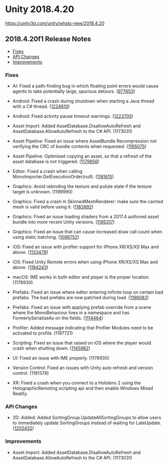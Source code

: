 # Unity 2018.4.20

https://unity3d.com/unity/whats-new/2018.4.20

## 2018.4.20f1 Release Notes

- [Fixes](#fixes)
- [API Changes](#api-changes)
- [Improvements](#improvements)


### Fixes

*   AI: Fixed a path-finding bug in which floating point errors would cause agents to take potentially large, spurious detours. ([977653](https://issuetracker.unity3d.com/issues/navmeshpath-sometimes-returns-bad-paths-when-using-obstacle-carving))
    
*   Android: Fixed a crash during shutdown when starting a Java thread with a C# thread. ([1224810](https://issuetracker.unity3d.com/issues/android-il2cpp-app-crashes-during-shutdown-when-starting-a-java-thread-with-a-c-number-thread))
    
*   Android: Fixed activity pause timeout warnings. ([1223705](https://issuetracker.unity3d.com/issues/android-activity-pause-timeout-for-activityrecord-warning-issued-when-executing-application-dot-quit))
    
*   Asset Import: Added AssetDatabase.DisallowAutoRefresh and AssetDatabase.AllowAutoRefresh to the C# API. (1173031)
    
*   Asset Pipeline: Fixed an issue where AssetBundle Recompression not verifying the CRC of bundle contents when requested. ([1195075](https://issuetracker.unity3d.com/issues/assetbundles-recompressassetbundle-never-does-the-expected-crc-check))
    
*   Asset Pipeline: Optimised copying an asset, so that a refresh of the asset database is not triggered. ([1179856](https://issuetracker.unity3d.com/issues/assetdatabase-dot-refresh-performance-regression-in-big-projects-takes-significantly-more-time))
    
*   Editor: Fixed a crash when calling MonoImporter.GetExecutionOrder(null). ([1181615](https://issuetracker.unity3d.com/issues/crash-on-monoimporter-custom-getexecutionorder-when-deleting-a-script-with-unapplied-changes-in-script-execution-order))
    
*   Graphics: Avoid rebinding the texture and polute state if the texture target is unknown. (1199990)
    
*   Graphics: Fixed a crash in SkinnedMeshRenderer: make sure the cached mesh is valid before using it. ([1183992](https://issuetracker.unity3d.com/issues/crash-when-dragging-an-asset-with-skinnedmeshrenderer-component-created-using-saveasprefabasset-after-changing-objectss-mesh))
    
*   Graphics: Fixed an issue loading shaders from a 2017.4 authored asset bundle into more recent Unity versions. ([1195317](https://issuetracker.unity3d.com/issues/oculus-quest-game-view-is-offset-in-each-eye-when-loading-assets-from-asset-bundles-on-single-pass))
    
*   Graphics: Fixed an issue that can cause increased draw call count when using static batching. ([1098752](https://issuetracker.unity3d.com/issues/android-static-batching-performance-regression-since-2018-dot-1))
    
*   iOS: Fixed an issue with profiler support for iPhone XR/XS/XS Max and above. ([1133479](https://issuetracker.unity3d.com/issues/ios-built-player-fails-to-connect-to-profiler-when-using-iphone-xr-iphone-xs-or-iphone-xs-max))
    
*   iOS: Fixed Unity Remote errors when using iPhone XR/XS/XS Max and above. ([1184243](https://issuetracker.unity3d.com/issues/ios13-getting-couldnt-create-device-api-for-device-in-the-console-when-connecting-ios13-device-with-unity-connect-on-windows))
    
*   macOS: IME works in both editor and player is the proper location. (1178930)
    
*   Prefabs: Fixed an issue where editor entering infinite loop on certain bad prefabs. The bad prefabs are now patched during load. ([1196082](https://issuetracker.unity3d.com/issues/editor-freeze-when-opening-a-prefab-with-incorrect-references-in-the-prefab-edit-mode))
    
*   Prefabs: Fixed an issue with applying prefab override from a scene where the MonoBehaviour lives in a namespace and has FormerlySerializeAs on the fields. ([1114464](https://issuetracker.unity3d.com/issues/string-doesnt-change-when-its-value-is-modified-in-the-yaml-scene-and-formerlyserializardasattribute-is-used))
    
*   Profiler: Added message indicating that Profiler Modules need to be activated to profile. (1197721)
    
*   Scripting: Fixed an issue that raised on iOS where the player would crash when shutting down. ([1145982](https://issuetracker.unity3d.com/issues/ios-crash-on-lookup-core-basic-string-char-core-stringstoragedefault-at-hash-set-dot-h-645-49-during-unity-cleanup))
    
*   UI: Fixed an issue with IME properly. (1178930)
    
*   Version Control: Fixed an issues with Unity auto refresh and version control. (1191378)
    
*   XR: Fixed a crash when you connect to a Hololens 2 using the HolographicRemoting scripting api and then enable Windows Mixed Reality.
    

### API Changes

*   2D: Added: Added SortingGroup.UpdateAllSortingGroups to allow users to immediately update SortingGroups instead of waiting for LateUpdate. ([1202432](https://issuetracker.unity3d.com/issues/sortinggroup-has-no-effect-to-game-objects-immediately-after-instantiating-them))

### Improvements

*   Asset Import: Added AssetDatabase.DisallowAutoRefresh and AssetDatabase.AllowAutoRefresh to the C# API. (1173031)